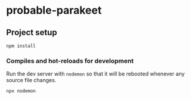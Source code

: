 # probable-parakeet
<!-- A simple, live-reload development server that refreshes your browser whenever you change a source file. -->

## Project setup
```
npm install
```

### Compiles and hot-reloads for development
Run the dev server with `nodemon` so that it will be rebooted whenever any source file changes.
```
npx nodemon
```